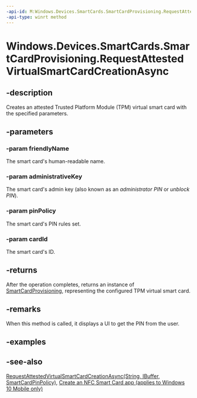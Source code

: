 ```yaml
---
-api-id: M:Windows.Devices.SmartCards.SmartCardProvisioning.RequestAttestedVirtualSmartCardCreationAsync(System.String,Windows.Storage.Streams.IBuffer,Windows.Devices.SmartCards.SmartCardPinPolicy,System.Guid)
-api-type: winrt method
---
```


<!-- Method syntax
public Windows.Foundation.IAsyncOperation<Windows.Devices.SmartCards.SmartCardProvisioning> RequestAttestedVirtualSmartCardCreationAsync(System.String friendlyName, Windows.Storage.Streams.IBuffer administrativeKey, Windows.Devices.SmartCards.SmartCardPinPolicy pinPolicy, System.Guid cardId)
-->

# Windows.Devices.SmartCards.SmartCardProvisioning.RequestAttestedVirtualSmartCardCreationAsync

## -description
Creates an attested Trusted Platform Module (TPM) virtual smart card with the specified parameters.

## -parameters
### -param friendlyName
The smart card's human-readable name.

### -param administrativeKey
The smart card's admin key (also known as an *administrator PIN* or *unblock PIN*).

### -param pinPolicy
The smart card's PIN rules set.

### -param cardId
The smart card's ID.

## -returns
After the operation completes, returns an instance of [SmartCardProvisioning](smartcardprovisioning.md), representing the configured TPM virtual smart card.

## -remarks
When this method is called, it displays a UI to get the PIN from the user.

## -examples

## -see-also
[RequestAttestedVirtualSmartCardCreationAsync(String, IBuffer, SmartCardPinPolicy)](smartcardprovisioning_requestattestedvirtualsmartcardcreationasync_1655839242.md), [Create an NFC Smart Card app (applies to Windows 10 Mobile only)](/windows/uwp/devices-sensors/host-card-emulation)
